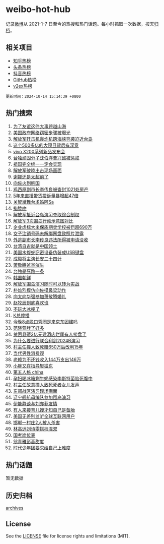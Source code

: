 # weibo-hot-hub

记录[微博](https://www.weibo.com)从 2021-1-7 日至今的热搜和热门话题。每小时抓取一次数据，按天[归档](archives)。

## 相关项目

- [知乎热榜](https://github.com/lonnyzhang423/zhihu-hot-hub)
- [头条热榜](https://github.com/lonnyzhang423/toutiao-hot-hub)
- [抖音热榜](https://github.com/lonnyzhang423/douyin-hot-hub)
- [GitHub热榜](https://github.com/lonnyzhang423/github-hot-hub)
- [v2ex热榜](https://github.com/lonnyzhang423/v2ex-hot-hub)


`更新时间：2024-10-14 15:14:39 +0800`

## 热门搜索

1. [为了友谊这件大事跨越山海](https://m.weibo.cn/search?containerid=100103type%3D1%26t%3D10%26q%3D%23%E4%B8%BA%E4%BA%86%E5%8F%8B%E8%B0%8A%E8%BF%99%E4%BB%B6%E5%A4%A7%E4%BA%8B%E8%B7%A8%E8%B6%8A%E5%B1%B1%E6%B5%B7%23&stream_entry_id=51&isnewpage=1&extparam=seat%3D1%26filter_type%3Drealtimehot%26stream_entry_id%3D51%26q%3D%2523%25E4%25B8%25BA%25E4%25BA%2586%25E5%258F%258B%25E8%25B0%258A%25E8%25BF%2599%25E4%25BB%25B6%25E5%25A4%25A7%25E4%25BA%258B%25E8%25B7%25A8%25E8%25B6%258A%25E5%25B1%25B1%25E6%25B5%25B7%2523%26dgr%3D0%26cate%3D10103%26pos%3D0%26c_type%3D51%26display_time%3D1728890078%26pre_seqid%3D17288900782349384672114)
1. [美国政府网络窃密步骤被曝光](https://m.weibo.cn/search?containerid=100103type%3D1%26t%3D10%26q%3D%23%E7%BE%8E%E5%9B%BD%E6%94%BF%E5%BA%9C%E7%BD%91%E7%BB%9C%E7%AA%83%E5%AF%86%E6%AD%A5%E9%AA%A4%E8%A2%AB%E6%9B%9D%E5%85%89%23&stream_entry_id=31&isnewpage=1&extparam=seat%3D1%26stream_entry_id%3D31%26lcate%3D5001%26pos%3D0%26filter_type%3Drealtimehot%26c_type%3D31%26q%3D%2523%25E7%25BE%258E%25E5%259B%25BD%25E6%2594%25BF%25E5%25BA%259C%25E7%25BD%2591%25E7%25BB%259C%25E7%25AA%2583%25E5%25AF%2586%25E6%25AD%25A5%25E9%25AA%25A4%25E8%25A2%25AB%25E6%259B%259D%25E5%2585%2589%2523%26dgr%3D0%26band_rank%3D1%26cate%3D5001%26realpos%3D1%26flag%3D1%26display_time%3D1728890078%26pre_seqid%3D17288900782349384672114)
1. [解放军歼击机轰炸机跨海峡奔袭迫近台岛](https://m.weibo.cn/search?containerid=100103type%3D1%26t%3D10%26q%3D%23%E8%A7%A3%E6%94%BE%E5%86%9B%E6%AD%BC%E5%87%BB%E6%9C%BA%E8%BD%B0%E7%82%B8%E6%9C%BA%E8%B7%A8%E6%B5%B7%E5%B3%A1%E5%A5%94%E8%A2%AD%E8%BF%AB%E8%BF%91%E5%8F%B0%E5%B2%9B%23&stream_entry_id=31&isnewpage=1&extparam=seat%3D1%26stream_entry_id%3D31%26lcate%3D5001%26pos%3D1%26filter_type%3Drealtimehot%26c_type%3D31%26q%3D%2523%25E8%25A7%25A3%25E6%2594%25BE%25E5%2586%259B%25E6%25AD%25BC%25E5%2587%25BB%25E6%259C%25BA%25E8%25BD%25B0%25E7%2582%25B8%25E6%259C%25BA%25E8%25B7%25A8%25E6%25B5%25B7%25E5%25B3%25A1%25E5%25A5%2594%25E8%25A2%25AD%25E8%25BF%25AB%25E8%25BF%2591%25E5%258F%25B0%25E5%25B2%259B%2523%26dgr%3D0%26band_rank%3D2%26cate%3D5001%26realpos%3D2%26flag%3D1%26display_time%3D1728890078%26pre_seqid%3D17288900782349384672114)
1. [这个500多亿的大项目背后有深意](https://m.weibo.cn/search?containerid=100103type%3D1%26t%3D10%26q%3D%23%E8%BF%99%E4%B8%AA500%E5%A4%9A%E4%BA%BF%E7%9A%84%E5%A4%A7%E9%A1%B9%E7%9B%AE%E8%83%8C%E5%90%8E%E6%9C%89%E6%B7%B1%E6%84%8F%23&stream_entry_id=31&isnewpage=1&extparam=seat%3D1%26stream_entry_id%3D31%26lcate%3D5001%26pos%3D2%26filter_type%3Drealtimehot%26c_type%3D31%26q%3D%2523%25E8%25BF%2599%25E4%25B8%25AA500%25E5%25A4%259A%25E4%25BA%25BF%25E7%259A%2584%25E5%25A4%25A7%25E9%25A1%25B9%25E7%259B%25AE%25E8%2583%258C%25E5%2590%258E%25E6%259C%2589%25E6%25B7%25B1%25E6%2584%258F%2523%26dgr%3D0%26band_rank%3D3%26cate%3D5001%26realpos%3D3%26flag%3D0%26display_time%3D1728890078%26pre_seqid%3D17288900782349384672114)
1. [vivo X200系列新品发布会](https://m.weibo.cn/search?containerid=100103type%3D1%26t%3D10%26q%3Dvivo+X200%E7%B3%BB%E5%88%97%E6%96%B0%E5%93%81%E5%8F%91%E5%B8%83%E4%BC%9A&stream_entry_id=31&isnewpage=1&extparam=seat%3D1%26is_ad_pos%3D1%26stream_entry_id%3D31%26lcate%3D5001%26pos%3D3%26filter_type%3Drealtimehot%26q%3Dvivo%2520X200%25E7%25B3%25BB%25E5%2588%2597%25E6%2596%25B0%25E5%2593%2581%25E5%258F%2591%25E5%25B8%2583%25E4%25BC%259A%26dgr%3D0%26adid%3D258920%26cate%3D5001%26band_rank%3D4%26c_type%3D31%26display_time%3D1728890078%26pre_seqid%3D17288900782349384672114)
1. [台独顽固分子沈伯洋曹兴诚被惩戒](https://m.weibo.cn/search?containerid=100103type%3D1%26t%3D10%26q%3D%23%E5%8F%B0%E7%8B%AC%E9%A1%BD%E5%9B%BA%E5%88%86%E5%AD%90%E6%B2%88%E4%BC%AF%E6%B4%8B%E6%9B%B9%E5%85%B4%E8%AF%9A%E8%A2%AB%E6%83%A9%E6%88%92%23&stream_entry_id=31&isnewpage=1&extparam=seat%3D1%26stream_entry_id%3D31%26lcate%3D5001%26pos%3D4%26filter_type%3Drealtimehot%26c_type%3D31%26q%3D%2523%25E5%258F%25B0%25E7%258B%25AC%25E9%25A1%25BD%25E5%259B%25BA%25E5%2588%2586%25E5%25AD%2590%25E6%25B2%2588%25E4%25BC%25AF%25E6%25B4%258B%25E6%259B%25B9%25E5%2585%25B4%25E8%25AF%259A%25E8%25A2%25AB%25E6%2583%25A9%25E6%2588%2592%2523%26dgr%3D0%26band_rank%3D4%26cate%3D5001%26realpos%3D4%26flag%3D0%26display_time%3D1728890078%26pre_seqid%3D17288900782349384672114)
1. [祖国完全统一一定会实现](https://m.weibo.cn/search?containerid=100103type%3D1%26t%3D10%26q%3D%23%E7%A5%96%E5%9B%BD%E5%AE%8C%E5%85%A8%E7%BB%9F%E4%B8%80%E4%B8%80%E5%AE%9A%E4%BC%9A%E5%AE%9E%E7%8E%B0%23&stream_entry_id=31&isnewpage=1&extparam=seat%3D1%26stream_entry_id%3D31%26lcate%3D5001%26pos%3D5%26filter_type%3Drealtimehot%26c_type%3D31%26q%3D%2523%25E7%25A5%2596%25E5%259B%25BD%25E5%25AE%258C%25E5%2585%25A8%25E7%25BB%259F%25E4%25B8%2580%25E4%25B8%2580%25E5%25AE%259A%25E4%25BC%259A%25E5%25AE%259E%25E7%258E%25B0%2523%26dgr%3D0%26band_rank%3D5%26cate%3D5001%26realpos%3D5%26flag%3D2%26display_time%3D1728890078%26pre_seqid%3D17288900782349384672114)
1. [解放军破晓出击现场画面](https://m.weibo.cn/search?containerid=100103type%3D1%26t%3D10%26q%3D%23%E8%A7%A3%E6%94%BE%E5%86%9B%E7%A0%B4%E6%99%93%E5%87%BA%E5%87%BB%E7%8E%B0%E5%9C%BA%E7%94%BB%E9%9D%A2%23&stream_entry_id=31&isnewpage=1&extparam=seat%3D1%26stream_entry_id%3D31%26lcate%3D5001%26pos%3D6%26filter_type%3Drealtimehot%26c_type%3D31%26q%3D%2523%25E8%25A7%25A3%25E6%2594%25BE%25E5%2586%259B%25E7%25A0%25B4%25E6%2599%2593%25E5%2587%25BA%25E5%2587%25BB%25E7%258E%25B0%25E5%259C%25BA%25E7%2594%25BB%25E9%259D%25A2%2523%26dgr%3D0%26band_rank%3D6%26cate%3D5001%26realpos%3D6%26flag%3D1%26display_time%3D1728890078%26pre_seqid%3D17288900782349384672114)
1. [谢娜还是太超前了](https://m.weibo.cn/search?containerid=100103type%3D1%26t%3D10%26q%3D%23%E8%B0%A2%E5%A8%9C%E8%BF%98%E6%98%AF%E5%A4%AA%E8%B6%85%E5%89%8D%E4%BA%86%23&stream_entry_id=31&isnewpage=1&extparam=seat%3D1%26stream_entry_id%3D31%26lcate%3D5001%26pos%3D7%26filter_type%3Drealtimehot%26c_type%3D31%26q%3D%2523%25E8%25B0%25A2%25E5%25A8%259C%25E8%25BF%2598%25E6%2598%25AF%25E5%25A4%25AA%25E8%25B6%2585%25E5%2589%258D%25E4%25BA%2586%2523%26dgr%3D0%26band_rank%3D7%26cate%3D5001%26realpos%3D7%26flag%3D2%26display_time%3D1728890078%26pre_seqid%3D17288900782349384672114)
1. [向佐火到韩国](https://m.weibo.cn/search?containerid=100103type%3D1%26t%3D10%26q%3D%23%E5%90%91%E4%BD%90%E7%81%AB%E5%88%B0%E9%9F%A9%E5%9B%BD%23&stream_entry_id=31&isnewpage=1&extparam=seat%3D1%26stream_entry_id%3D31%26lcate%3D5001%26pos%3D8%26filter_type%3Drealtimehot%26c_type%3D31%26q%3D%2523%25E5%2590%2591%25E4%25BD%2590%25E7%2581%25AB%25E5%2588%25B0%25E9%259F%25A9%25E5%259B%25BD%2523%26dgr%3D0%26band_rank%3D8%26cate%3D5001%26realpos%3D8%26flag%3D2%26display_time%3D1728890078%26pre_seqid%3D17288900782349384672114)
1. [鸡西原副市长李传良被查封1021处房产](https://m.weibo.cn/search?containerid=100103type%3D1%26t%3D10%26q%3D%23%E9%B8%A1%E8%A5%BF%E5%8E%9F%E5%89%AF%E5%B8%82%E9%95%BF%E6%9D%8E%E4%BC%A0%E8%89%AF%E8%A2%AB%E6%9F%A5%E5%B0%811021%E5%A4%84%E6%88%BF%E4%BA%A7%23&stream_entry_id=31&isnewpage=1&extparam=seat%3D1%26stream_entry_id%3D31%26lcate%3D5001%26pos%3D9%26filter_type%3Drealtimehot%26c_type%3D31%26q%3D%2523%25E9%25B8%25A1%25E8%25A5%25BF%25E5%258E%259F%25E5%2589%25AF%25E5%25B8%2582%25E9%2595%25BF%25E6%259D%258E%25E4%25BC%25A0%25E8%2589%25AF%25E8%25A2%25AB%25E6%259F%25A5%25E5%25B0%25811021%25E5%25A4%2584%25E6%2588%25BF%25E4%25BA%25A7%2523%26dgr%3D0%26band_rank%3D9%26cate%3D5001%26realpos%3D9%26flag%3D1%26display_time%3D1728890078%26pre_seqid%3D17288900782349384672114)
1. [5年来直播带货投诉量暴增超47倍](https://m.weibo.cn/search?containerid=100103type%3D1%26t%3D10%26q%3D%235%E5%B9%B4%E6%9D%A5%E7%9B%B4%E6%92%AD%E5%B8%A6%E8%B4%A7%E6%8A%95%E8%AF%89%E9%87%8F%E6%9A%B4%E5%A2%9E%E8%B6%8547%E5%80%8D%23&stream_entry_id=31&isnewpage=1&extparam=seat%3D1%26stream_entry_id%3D31%26lcate%3D5001%26pos%3D10%26filter_type%3Drealtimehot%26c_type%3D31%26q%3D%25235%25E5%25B9%25B4%25E6%259D%25A5%25E7%259B%25B4%25E6%2592%25AD%25E5%25B8%25A6%25E8%25B4%25A7%25E6%258A%2595%25E8%25AF%2589%25E9%2587%258F%25E6%259A%25B4%25E5%25A2%259E%25E8%25B6%258547%25E5%2580%258D%2523%26dgr%3D0%26band_rank%3D10%26cate%3D5001%26realpos%3D10%26flag%3D1%26display_time%3D1728890078%26pre_seqid%3D17288900782349384672114)
1. [关智斌舞台求婚阿Sa](https://m.weibo.cn/search?containerid=100103type%3D1%26t%3D10%26q%3D%E5%85%B3%E6%99%BA%E6%96%8C%E8%88%9E%E5%8F%B0%E6%B1%82%E5%A9%9A%E9%98%BFSa&stream_entry_id=31&isnewpage=1&extparam=seat%3D1%26stream_entry_id%3D31%26lcate%3D5001%26pos%3D11%26filter_type%3Drealtimehot%26c_type%3D31%26q%3D%25E5%2585%25B3%25E6%2599%25BA%25E6%2596%258C%25E8%2588%259E%25E5%258F%25B0%25E6%25B1%2582%25E5%25A9%259A%25E9%2598%25BFSa%26dgr%3D0%26band_rank%3D11%26cate%3D5001%26realpos%3D11%26flag%3D1%26display_time%3D1728890078%26pre_seqid%3D17288900782349384672114)
1. [掐脖吻](https://m.weibo.cn/search?containerid=100103type%3D1%26t%3D10%26q%3D%E6%8E%90%E8%84%96%E5%90%BB&stream_entry_id=31&isnewpage=1&extparam=seat%3D1%26stream_entry_id%3D31%26lcate%3D5001%26pos%3D12%26filter_type%3Drealtimehot%26c_type%3D31%26q%3D%25E6%258E%2590%25E8%2584%2596%25E5%2590%25BB%26dgr%3D0%26band_rank%3D12%26cate%3D5001%26realpos%3D12%26flag%3D2%26display_time%3D1728890078%26pre_seqid%3D17288900782349384672114)
1. [解放军抵近台岛演习夺取综合制权](https://m.weibo.cn/search?containerid=100103type%3D1%26t%3D10%26q%3D%23%E8%A7%A3%E6%94%BE%E5%86%9B%E6%8A%B5%E8%BF%91%E5%8F%B0%E5%B2%9B%E6%BC%94%E4%B9%A0%E5%A4%BA%E5%8F%96%E7%BB%BC%E5%90%88%E5%88%B6%E6%9D%83%23&stream_entry_id=31&isnewpage=1&extparam=seat%3D1%26stream_entry_id%3D31%26lcate%3D5001%26pos%3D13%26filter_type%3Drealtimehot%26c_type%3D31%26q%3D%2523%25E8%25A7%25A3%25E6%2594%25BE%25E5%2586%259B%25E6%258A%25B5%25E8%25BF%2591%25E5%258F%25B0%25E5%25B2%259B%25E6%25BC%2594%25E4%25B9%25A0%25E5%25A4%25BA%25E5%258F%2596%25E7%25BB%25BC%25E5%2590%2588%25E5%2588%25B6%25E6%259D%2583%2523%26dgr%3D0%26band_rank%3D13%26cate%3D5001%26realpos%3D13%26flag%3D0%26display_time%3D1728890078%26pre_seqid%3D17288900782349384672114)
1. [解放军3次围岛行动示意图对比](https://m.weibo.cn/search?containerid=100103type%3D1%26t%3D10%26q%3D%23%E8%A7%A3%E6%94%BE%E5%86%9B3%E6%AC%A1%E5%9B%B4%E5%B2%9B%E8%A1%8C%E5%8A%A8%E7%A4%BA%E6%84%8F%E5%9B%BE%E5%AF%B9%E6%AF%94%23&stream_entry_id=31&isnewpage=1&extparam=seat%3D1%26stream_entry_id%3D31%26lcate%3D5001%26pos%3D14%26filter_type%3Drealtimehot%26c_type%3D31%26q%3D%2523%25E8%25A7%25A3%25E6%2594%25BE%25E5%2586%259B3%25E6%25AC%25A1%25E5%259B%25B4%25E5%25B2%259B%25E8%25A1%258C%25E5%258A%25A8%25E7%25A4%25BA%25E6%2584%258F%25E5%259B%25BE%25E5%25AF%25B9%25E6%25AF%2594%2523%26dgr%3D0%26band_rank%3D14%26cate%3D5001%26realpos%3D14%26flag%3D0%26display_time%3D1728890078%26pre_seqid%3D17288900782349384672114)
1. [企业虚标大米保质期卖学校被罚超690万](https://m.weibo.cn/search?containerid=100103type%3D1%26t%3D10%26q%3D%23%E4%BC%81%E4%B8%9A%E8%99%9A%E6%A0%87%E5%A4%A7%E7%B1%B3%E4%BF%9D%E8%B4%A8%E6%9C%9F%E5%8D%96%E5%AD%A6%E6%A0%A1%E8%A2%AB%E7%BD%9A%E8%B6%85690%E4%B8%87%23&stream_entry_id=31&isnewpage=1&extparam=seat%3D1%26stream_entry_id%3D31%26lcate%3D5001%26pos%3D15%26filter_type%3Drealtimehot%26c_type%3D31%26q%3D%2523%25E4%25BC%2581%25E4%25B8%259A%25E8%2599%259A%25E6%25A0%2587%25E5%25A4%25A7%25E7%25B1%25B3%25E4%25BF%259D%25E8%25B4%25A8%25E6%259C%259F%25E5%258D%2596%25E5%25AD%25A6%25E6%25A0%25A1%25E8%25A2%25AB%25E7%25BD%259A%25E8%25B6%2585690%25E4%25B8%2587%2523%26dgr%3D0%26band_rank%3D15%26cate%3D5001%26realpos%3D15%26flag%3D1%26display_time%3D1728890078%26pre_seqid%3D17288900782349384672114)
1. [女子注销号码未解绑网盘致照片泄露](https://m.weibo.cn/search?containerid=100103type%3D1%26t%3D10%26q%3D%23%E5%A5%B3%E5%AD%90%E6%B3%A8%E9%94%80%E5%8F%B7%E7%A0%81%E6%9C%AA%E8%A7%A3%E7%BB%91%E7%BD%91%E7%9B%98%E8%87%B4%E7%85%A7%E7%89%87%E6%B3%84%E9%9C%B2%23&stream_entry_id=31&isnewpage=1&extparam=seat%3D1%26stream_entry_id%3D31%26lcate%3D5001%26pos%3D16%26filter_type%3Drealtimehot%26c_type%3D31%26q%3D%2523%25E5%25A5%25B3%25E5%25AD%2590%25E6%25B3%25A8%25E9%2594%2580%25E5%258F%25B7%25E7%25A0%2581%25E6%259C%25AA%25E8%25A7%25A3%25E7%25BB%2591%25E7%25BD%2591%25E7%259B%2598%25E8%2587%25B4%25E7%2585%25A7%25E7%2589%2587%25E6%25B3%2584%25E9%259C%25B2%2523%26dgr%3D0%26band_rank%3D16%26cate%3D5001%26realpos%3D16%26flag%3D0%26display_time%3D1728890078%26pre_seqid%3D17288900782349384672114)
1. [外逃副市长李传良违法所得被申请没收](https://m.weibo.cn/search?containerid=100103type%3D1%26t%3D10%26q%3D%23%E5%A4%96%E9%80%83%E5%89%AF%E5%B8%82%E9%95%BF%E6%9D%8E%E4%BC%A0%E8%89%AF%E8%BF%9D%E6%B3%95%E6%89%80%E5%BE%97%E8%A2%AB%E7%94%B3%E8%AF%B7%E6%B2%A1%E6%94%B6%23&stream_entry_id=31&isnewpage=1&extparam=seat%3D1%26stream_entry_id%3D31%26lcate%3D5001%26pos%3D17%26filter_type%3Drealtimehot%26c_type%3D31%26q%3D%2523%25E5%25A4%2596%25E9%2580%2583%25E5%2589%25AF%25E5%25B8%2582%25E9%2595%25BF%25E6%259D%258E%25E4%25BC%25A0%25E8%2589%25AF%25E8%25BF%259D%25E6%25B3%2595%25E6%2589%2580%25E5%25BE%2597%25E8%25A2%25AB%25E7%2594%25B3%25E8%25AF%25B7%25E6%25B2%25A1%25E6%2594%25B6%2523%26dgr%3D0%26band_rank%3D17%26cate%3D5001%26realpos%3D17%26flag%3D0%26display_time%3D1728890078%26pre_seqid%3D17288900782349384672114)
1. [台湾自古就是中国领土](https://m.weibo.cn/search?containerid=100103type%3D1%26t%3D10%26q%3D%23%E5%8F%B0%E6%B9%BE%E8%87%AA%E5%8F%A4%E5%B0%B1%E6%98%AF%E4%B8%AD%E5%9B%BD%E9%A2%86%E5%9C%9F%23&stream_entry_id=31&isnewpage=1&extparam=seat%3D1%26stream_entry_id%3D31%26lcate%3D5001%26pos%3D18%26filter_type%3Drealtimehot%26c_type%3D31%26q%3D%2523%25E5%258F%25B0%25E6%25B9%25BE%25E8%2587%25AA%25E5%258F%25A4%25E5%25B0%25B1%25E6%2598%25AF%25E4%25B8%25AD%25E5%259B%25BD%25E9%25A2%2586%25E5%259C%259F%2523%26dgr%3D0%26band_rank%3D18%26cate%3D5001%26realpos%3D18%26flag%3D0%26display_time%3D1728890078%26pre_seqid%3D17288900782349384672114)
1. [美国水蝮蛇窃密设备伪装成USB键盘](https://m.weibo.cn/search?containerid=100103type%3D1%26t%3D10%26q%3D%23%E7%BE%8E%E5%9B%BD%E6%B0%B4%E8%9D%AE%E8%9B%87%E7%AA%83%E5%AF%86%E8%AE%BE%E5%A4%87%E4%BC%AA%E8%A3%85%E6%88%90USB%E9%94%AE%E7%9B%98%23&stream_entry_id=31&isnewpage=1&extparam=seat%3D1%26stream_entry_id%3D31%26lcate%3D5001%26pos%3D19%26filter_type%3Drealtimehot%26c_type%3D31%26q%3D%2523%25E7%25BE%258E%25E5%259B%25BD%25E6%25B0%25B4%25E8%259D%25AE%25E8%259B%2587%25E7%25AA%2583%25E5%25AF%2586%25E8%25AE%25BE%25E5%25A4%2587%25E4%25BC%25AA%25E8%25A3%2585%25E6%2588%2590USB%25E9%2594%25AE%25E7%259B%2598%2523%26dgr%3D0%26band_rank%3D19%26cate%3D5001%26realpos%3D19%26flag%3D1%26display_time%3D1728890078%26pre_seqid%3D17288900782349384672114)
1. [成毅将主演长安二十四计](https://m.weibo.cn/search?containerid=100103type%3D1%26t%3D10%26q%3D%23%E6%88%90%E6%AF%85%E5%B0%86%E4%B8%BB%E6%BC%94%E9%95%BF%E5%AE%89%E4%BA%8C%E5%8D%81%E5%9B%9B%E8%AE%A1%23&stream_entry_id=31&isnewpage=1&extparam=seat%3D1%26stream_entry_id%3D31%26lcate%3D5001%26pos%3D20%26filter_type%3Drealtimehot%26c_type%3D31%26q%3D%2523%25E6%2588%2590%25E6%25AF%2585%25E5%25B0%2586%25E4%25B8%25BB%25E6%25BC%2594%25E9%2595%25BF%25E5%25AE%2589%25E4%25BA%258C%25E5%258D%2581%25E5%259B%259B%25E8%25AE%25A1%2523%26dgr%3D0%26band_rank%3D20%26cate%3D5001%26realpos%3D20%26flag%3D1%26display_time%3D1728890078%26pre_seqid%3D17288900782349384672114)
1. [萧敬腾爸爸催生](https://m.weibo.cn/search?containerid=100103type%3D1%26t%3D10%26q%3D%23%E8%90%A7%E6%95%AC%E8%85%BE%E7%88%B8%E7%88%B8%E5%82%AC%E7%94%9F%23&stream_entry_id=31&isnewpage=1&extparam=seat%3D1%26stream_entry_id%3D31%26lcate%3D5001%26pos%3D21%26filter_type%3Drealtimehot%26c_type%3D31%26q%3D%2523%25E8%2590%25A7%25E6%2595%25AC%25E8%2585%25BE%25E7%2588%25B8%25E7%2588%25B8%25E5%2582%25AC%25E7%2594%259F%2523%26dgr%3D0%26band_rank%3D21%26cate%3D5001%26realpos%3D21%26flag%3D1%26display_time%3D1728890078%26pre_seqid%3D17288900782349384672114)
1. [台独是死路一条](https://m.weibo.cn/search?containerid=100103type%3D1%26t%3D10%26q%3D%23%E5%8F%B0%E7%8B%AC%E6%98%AF%E6%AD%BB%E8%B7%AF%E4%B8%80%E6%9D%A1%23&stream_entry_id=31&isnewpage=1&extparam=seat%3D1%26stream_entry_id%3D31%26lcate%3D5001%26pos%3D22%26filter_type%3Drealtimehot%26c_type%3D31%26q%3D%2523%25E5%258F%25B0%25E7%258B%25AC%25E6%2598%25AF%25E6%25AD%25BB%25E8%25B7%25AF%25E4%25B8%2580%25E6%259D%25A1%2523%26dgr%3D0%26band_rank%3D22%26cate%3D5001%26realpos%3D22%26flag%3D0%26display_time%3D1728890078%26pre_seqid%3D17288900782349384672114)
1. [韩国朝鲜](https://m.weibo.cn/search?containerid=100103type%3D1%26t%3D10%26q%3D%E9%9F%A9%E5%9B%BD%E6%9C%9D%E9%B2%9C&stream_entry_id=31&isnewpage=1&extparam=seat%3D1%26stream_entry_id%3D31%26lcate%3D5001%26pos%3D23%26filter_type%3Drealtimehot%26c_type%3D31%26q%3D%25E9%259F%25A9%25E5%259B%25BD%25E6%259C%259D%25E9%25B2%259C%26dgr%3D0%26band_rank%3D23%26cate%3D5001%26realpos%3D23%26flag%3D2%26display_time%3D1728890078%26pre_seqid%3D17288900782349384672114)
1. [解放军围岛演习随时可以转为实战](https://m.weibo.cn/search?containerid=100103type%3D1%26t%3D10%26q%3D%23%E8%A7%A3%E6%94%BE%E5%86%9B%E5%9B%B4%E5%B2%9B%E6%BC%94%E4%B9%A0%E9%9A%8F%E6%97%B6%E5%8F%AF%E4%BB%A5%E8%BD%AC%E4%B8%BA%E5%AE%9E%E6%88%98%23&stream_entry_id=31&isnewpage=1&extparam=seat%3D1%26stream_entry_id%3D31%26lcate%3D5001%26pos%3D24%26filter_type%3Drealtimehot%26c_type%3D31%26q%3D%2523%25E8%25A7%25A3%25E6%2594%25BE%25E5%2586%259B%25E5%259B%25B4%25E5%25B2%259B%25E6%25BC%2594%25E4%25B9%25A0%25E9%259A%258F%25E6%2597%25B6%25E5%258F%25AF%25E4%25BB%25A5%25E8%25BD%25AC%25E4%25B8%25BA%25E5%25AE%259E%25E6%2588%2598%2523%26dgr%3D0%26band_rank%3D24%26cate%3D5001%26realpos%3D24%26flag%3D0%26display_time%3D1728890078%26pre_seqid%3D17288900782349384672114)
1. [朴灿烈模仿向佐摸鼻梁动作](https://m.weibo.cn/search?containerid=100103type%3D1%26t%3D10%26q%3D%23%E6%9C%B4%E7%81%BF%E7%83%88%E6%A8%A1%E4%BB%BF%E5%90%91%E4%BD%90%E6%91%B8%E9%BC%BB%E6%A2%81%E5%8A%A8%E4%BD%9C%23&stream_entry_id=31&isnewpage=1&extparam=seat%3D1%26stream_entry_id%3D31%26lcate%3D5001%26pos%3D25%26filter_type%3Drealtimehot%26c_type%3D31%26q%3D%2523%25E6%259C%25B4%25E7%2581%25BF%25E7%2583%2588%25E6%25A8%25A1%25E4%25BB%25BF%25E5%2590%2591%25E4%25BD%2590%25E6%2591%25B8%25E9%25BC%25BB%25E6%25A2%2581%25E5%258A%25A8%25E4%25BD%259C%2523%26dgr%3D0%26band_rank%3D25%26cate%3D5001%26realpos%3D25%26flag%3D1%26display_time%3D1728890078%26pre_seqid%3D17288900782349384672114)
1. [向太向华强参加萧敬腾婚礼](https://m.weibo.cn/search?containerid=100103type%3D1%26t%3D10%26q%3D%23%E5%90%91%E5%A4%AA%E5%90%91%E5%8D%8E%E5%BC%BA%E5%8F%82%E5%8A%A0%E8%90%A7%E6%95%AC%E8%85%BE%E5%A9%9A%E7%A4%BC%23&stream_entry_id=31&isnewpage=1&extparam=seat%3D1%26stream_entry_id%3D31%26lcate%3D5001%26pos%3D26%26filter_type%3Drealtimehot%26c_type%3D31%26q%3D%2523%25E5%2590%2591%25E5%25A4%25AA%25E5%2590%2591%25E5%258D%258E%25E5%25BC%25BA%25E5%258F%2582%25E5%258A%25A0%25E8%2590%25A7%25E6%2595%25AC%25E8%2585%25BE%25E5%25A9%259A%25E7%25A4%25BC%2523%26dgr%3D0%26band_rank%3D26%26cate%3D5001%26realpos%3D26%26flag%3D1%26display_time%3D1728890078%26pre_seqid%3D17288900782349384672114)
1. [赵牧辰到底喜欢谁](https://m.weibo.cn/search?containerid=100103type%3D1%26t%3D10%26q%3D%E8%B5%B5%E7%89%A7%E8%BE%B0%E5%88%B0%E5%BA%95%E5%96%9C%E6%AC%A2%E8%B0%81&stream_entry_id=31&isnewpage=1&extparam=seat%3D1%26stream_entry_id%3D31%26lcate%3D5001%26pos%3D27%26filter_type%3Drealtimehot%26c_type%3D31%26q%3D%25E8%25B5%25B5%25E7%2589%25A7%25E8%25BE%25B0%25E5%2588%25B0%25E5%25BA%2595%25E5%2596%259C%25E6%25AC%25A2%25E8%25B0%2581%26dgr%3D0%26band_rank%3D27%26cate%3D5001%26realpos%3D27%26flag%3D1%26display_time%3D1728890078%26pre_seqid%3D17288900782349384672114)
1. [不玩大冰梗了](https://m.weibo.cn/search?containerid=100103type%3D1%26t%3D10%26q%3D%E4%B8%8D%E7%8E%A9%E5%A4%A7%E5%86%B0%E6%A2%97%E4%BA%86&stream_entry_id=31&isnewpage=1&extparam=seat%3D1%26stream_entry_id%3D31%26lcate%3D5001%26pos%3D28%26filter_type%3Drealtimehot%26c_type%3D31%26q%3D%25E4%25B8%258D%25E7%258E%25A9%25E5%25A4%25A7%25E5%2586%25B0%25E6%25A2%2597%25E4%25BA%2586%26dgr%3D0%26band_rank%3D28%26cate%3D5001%26realpos%3D28%26flag%3D0%26display_time%3D1728890078%26pre_seqid%3D17288900782349384672114)
1. [K总停播](https://m.weibo.cn/search?containerid=100103type%3D1%26t%3D10%26q%3D%23K%E6%80%BB%E5%81%9C%E6%92%AD%23&stream_entry_id=31&isnewpage=1&extparam=seat%3D1%26stream_entry_id%3D31%26lcate%3D5001%26pos%3D29%26filter_type%3Drealtimehot%26c_type%3D31%26q%3D%2523K%25E6%2580%25BB%25E5%2581%259C%25E6%2592%25AD%2523%26dgr%3D0%26band_rank%3D29%26cate%3D5001%26realpos%3D29%26flag%3D0%26display_time%3D1728890078%26pre_seqid%3D17288900782349384672114)
1. [今晚8点脱口秀圈是来京东团建吗](https://m.weibo.cn/search?containerid=100103type%3D1%26t%3D10%26q%3D%23%E4%BB%8A%E6%99%9A8%E7%82%B9%E8%84%B1%E5%8F%A3%E7%A7%80%E5%9C%88%E6%98%AF%E6%9D%A5%E4%BA%AC%E4%B8%9C%E5%9B%A2%E5%BB%BA%E5%90%97%23&stream_entry_id=31&isnewpage=1&extparam=seat%3D1%26stream_entry_id%3D31%26lcate%3D5001%26pos%3D30%26c_type%3D31%26filter_type%3Drealtimehot%26adid%3D258968%26q%3D%2523%25E4%25BB%258A%25E6%2599%259A8%25E7%2582%25B9%25E8%2584%25B1%25E5%258F%25A3%25E7%25A7%2580%25E5%259C%2588%25E6%2598%25AF%25E6%259D%25A5%25E4%25BA%25AC%25E4%25B8%259C%25E5%259B%25A2%25E5%25BB%25BA%25E5%2590%2597%2523%26dgr%3D0%26band_rank%3D30%26cate%3D5001%26realpos%3D30%26flag%3D0%26display_time%3D1728890078%26pre_seqid%3D17288900782349384672114)
1. [范晓萱胖了好多](https://m.weibo.cn/search?containerid=100103type%3D1%26t%3D10%26q%3D%23%E8%8C%83%E6%99%93%E8%90%B1%E8%83%96%E4%BA%86%E5%A5%BD%E5%A4%9A%23&stream_entry_id=31&isnewpage=1&extparam=seat%3D1%26stream_entry_id%3D31%26lcate%3D5001%26pos%3D31%26filter_type%3Drealtimehot%26c_type%3D31%26q%3D%2523%25E8%258C%2583%25E6%2599%2593%25E8%2590%25B1%25E8%2583%2596%25E4%25BA%2586%25E5%25A5%25BD%25E5%25A4%259A%2523%26dgr%3D0%26band_rank%3D31%26cate%3D5001%26realpos%3D31%26flag%3D1%26display_time%3D1728890078%26pre_seqid%3D17288900782349384672114)
1. [贫困县砸2亿元建酒店烂尾有人接盘了](https://m.weibo.cn/search?containerid=100103type%3D1%26t%3D10%26q%3D%23%E8%B4%AB%E5%9B%B0%E5%8E%BF%E7%A0%B82%E4%BA%BF%E5%85%83%E5%BB%BA%E9%85%92%E5%BA%97%E7%83%82%E5%B0%BE%E6%9C%89%E4%BA%BA%E6%8E%A5%E7%9B%98%E4%BA%86%23&stream_entry_id=31&isnewpage=1&extparam=seat%3D1%26stream_entry_id%3D31%26lcate%3D5001%26pos%3D32%26filter_type%3Drealtimehot%26c_type%3D31%26q%3D%2523%25E8%25B4%25AB%25E5%259B%25B0%25E5%258E%25BF%25E7%25A0%25B82%25E4%25BA%25BF%25E5%2585%2583%25E5%25BB%25BA%25E9%2585%2592%25E5%25BA%2597%25E7%2583%2582%25E5%25B0%25BE%25E6%259C%2589%25E4%25BA%25BA%25E6%258E%25A5%25E7%259B%2598%25E4%25BA%2586%2523%26dgr%3D0%26band_rank%3D32%26cate%3D5001%26realpos%3D32%26flag%3D1%26display_time%3D1728890078%26pre_seqid%3D17288900782349384672114)
1. [为什么要进行联合利剑2024B演习](https://m.weibo.cn/search?containerid=100103type%3D1%26t%3D10%26q%3D%23%E4%B8%BA%E4%BB%80%E4%B9%88%E8%A6%81%E8%BF%9B%E8%A1%8C%E8%81%94%E5%90%88%E5%88%A9%E5%89%912024B%E6%BC%94%E4%B9%A0%23&stream_entry_id=31&isnewpage=1&extparam=seat%3D1%26stream_entry_id%3D31%26lcate%3D5001%26pos%3D33%26filter_type%3Drealtimehot%26c_type%3D31%26q%3D%2523%25E4%25B8%25BA%25E4%25BB%2580%25E4%25B9%2588%25E8%25A6%2581%25E8%25BF%259B%25E8%25A1%258C%25E8%2581%2594%25E5%2590%2588%25E5%2588%25A9%25E5%2589%25912024B%25E6%25BC%2594%25E4%25B9%25A0%2523%26dgr%3D0%26band_rank%3D33%26cate%3D5001%26realpos%3D33%26flag%3D0%26display_time%3D1728890078%26pre_seqid%3D17288900782349384672114)
1. [村主任撞人致死赔650万后改判15年](https://m.weibo.cn/search?containerid=100103type%3D1%26t%3D10%26q%3D%23%E6%9D%91%E4%B8%BB%E4%BB%BB%E6%92%9E%E4%BA%BA%E8%87%B4%E6%AD%BB%E8%B5%94650%E4%B8%87%E5%90%8E%E6%94%B9%E5%88%A415%E5%B9%B4%23&stream_entry_id=31&isnewpage=1&extparam=seat%3D1%26stream_entry_id%3D31%26lcate%3D5001%26pos%3D34%26filter_type%3Drealtimehot%26c_type%3D31%26q%3D%2523%25E6%259D%2591%25E4%25B8%25BB%25E4%25BB%25BB%25E6%2592%259E%25E4%25BA%25BA%25E8%2587%25B4%25E6%25AD%25BB%25E8%25B5%2594650%25E4%25B8%2587%25E5%2590%258E%25E6%2594%25B9%25E5%2588%25A415%25E5%25B9%25B4%2523%26dgr%3D0%26band_rank%3D34%26cate%3D5001%26realpos%3D34%26flag%3D1%26display_time%3D1728890078%26pre_seqid%3D17288900782349384672114)
1. [当代男性消费观](https://m.weibo.cn/search?containerid=100103type%3D1%26t%3D10%26q%3D%23%E5%BD%93%E4%BB%A3%E7%94%B7%E6%80%A7%E6%B6%88%E8%B4%B9%E8%A7%82%23&stream_entry_id=31&isnewpage=1&extparam=seat%3D1%26stream_entry_id%3D31%26lcate%3D5001%26pos%3D35%26c_type%3D31%26filter_type%3Drealtimehot%26adid%3D258989%26q%3D%2523%25E5%25BD%2593%25E4%25BB%25A3%25E7%2594%25B7%25E6%2580%25A7%25E6%25B6%2588%25E8%25B4%25B9%25E8%25A7%2582%2523%26dgr%3D0%26band_rank%3D35%26cate%3D5001%26realpos%3D35%26flag%3D0%26display_time%3D1728890078%26pre_seqid%3D17288900782349384672114)
1. [老赖为不还钱收入144万支出146万](https://m.weibo.cn/search?containerid=100103type%3D1%26t%3D10%26q%3D%23%E8%80%81%E8%B5%96%E4%B8%BA%E4%B8%8D%E8%BF%98%E9%92%B1%E6%94%B6%E5%85%A5144%E4%B8%87%E6%94%AF%E5%87%BA146%E4%B8%87%23&stream_entry_id=31&isnewpage=1&extparam=seat%3D1%26stream_entry_id%3D31%26lcate%3D5001%26pos%3D36%26filter_type%3Drealtimehot%26c_type%3D31%26q%3D%2523%25E8%2580%2581%25E8%25B5%2596%25E4%25B8%25BA%25E4%25B8%258D%25E8%25BF%2598%25E9%2592%25B1%25E6%2594%25B6%25E5%2585%25A5144%25E4%25B8%2587%25E6%2594%25AF%25E5%2587%25BA146%25E4%25B8%2587%2523%26dgr%3D0%26band_rank%3D36%26cate%3D5001%26realpos%3D36%26flag%3D1%26display_time%3D1728890078%26pre_seqid%3D17288900782349384672114)
1. [小胖又在指导樊振东](https://m.weibo.cn/search?containerid=100103type%3D1%26t%3D10%26q%3D%23%E5%B0%8F%E8%83%96%E5%8F%88%E5%9C%A8%E6%8C%87%E5%AF%BC%E6%A8%8A%E6%8C%AF%E4%B8%9C%23&stream_entry_id=31&isnewpage=1&extparam=seat%3D1%26stream_entry_id%3D31%26lcate%3D5001%26pos%3D37%26filter_type%3Drealtimehot%26c_type%3D31%26q%3D%2523%25E5%25B0%258F%25E8%2583%2596%25E5%258F%2588%25E5%259C%25A8%25E6%258C%2587%25E5%25AF%25BC%25E6%25A8%258A%25E6%258C%25AF%25E4%25B8%259C%2523%26dgr%3D0%26band_rank%3D37%26cate%3D5001%26realpos%3D37%26flag%3D1%26display_time%3D1728890078%26pre_seqid%3D17288900782349384672114)
1. [第五人格 chiha](https://m.weibo.cn/search?containerid=100103type%3D1%26t%3D10%26q%3D%E7%AC%AC%E4%BA%94%E4%BA%BA%E6%A0%BC+chiha&stream_entry_id=31&isnewpage=1&extparam=seat%3D1%26stream_entry_id%3D31%26lcate%3D5001%26pos%3D38%26filter_type%3Drealtimehot%26c_type%3D31%26q%3D%25E7%25AC%25AC%25E4%25BA%2594%25E4%25BA%25BA%25E6%25A0%25BC%2520chiha%26dgr%3D0%26band_rank%3D38%26cate%3D5001%26realpos%3D38%26flag%3D0%26display_time%3D1728890078%26pre_seqid%3D17288900782349384672114)
1. [孕妇喝冰箱剩牛奶感染李斯特菌胎死腹中](https://m.weibo.cn/search?containerid=100103type%3D1%26t%3D10%26q%3D%23%E5%AD%95%E5%A6%87%E5%96%9D%E5%86%B0%E7%AE%B1%E5%89%A9%E7%89%9B%E5%A5%B6%E6%84%9F%E6%9F%93%E6%9D%8E%E6%96%AF%E7%89%B9%E8%8F%8C%E8%83%8E%E6%AD%BB%E8%85%B9%E4%B8%AD%23&stream_entry_id=31&isnewpage=1&extparam=seat%3D1%26stream_entry_id%3D31%26lcate%3D5001%26pos%3D39%26filter_type%3Drealtimehot%26c_type%3D31%26q%3D%2523%25E5%25AD%2595%25E5%25A6%2587%25E5%2596%259D%25E5%2586%25B0%25E7%25AE%25B1%25E5%2589%25A9%25E7%2589%259B%25E5%25A5%25B6%25E6%2584%259F%25E6%259F%2593%25E6%259D%258E%25E6%2596%25AF%25E7%2589%25B9%25E8%258F%258C%25E8%2583%258E%25E6%25AD%25BB%25E8%2585%25B9%25E4%25B8%25AD%2523%26dgr%3D0%26band_rank%3D39%26cate%3D5001%26realpos%3D39%26flag%3D1%26display_time%3D1728890078%26pre_seqid%3D17288900782349384672114)
1. [村主任故意撞人致死死者女儿发声](https://m.weibo.cn/search?containerid=100103type%3D1%26t%3D10%26q%3D%23%E6%9D%91%E4%B8%BB%E4%BB%BB%E6%95%85%E6%84%8F%E6%92%9E%E4%BA%BA%E8%87%B4%E6%AD%BB%E6%AD%BB%E8%80%85%E5%A5%B3%E5%84%BF%E5%8F%91%E5%A3%B0%23&stream_entry_id=31&isnewpage=1&extparam=seat%3D1%26stream_entry_id%3D31%26lcate%3D5001%26pos%3D40%26filter_type%3Drealtimehot%26c_type%3D31%26q%3D%2523%25E6%259D%2591%25E4%25B8%25BB%25E4%25BB%25BB%25E6%2595%2585%25E6%2584%258F%25E6%2592%259E%25E4%25BA%25BA%25E8%2587%25B4%25E6%25AD%25BB%25E6%25AD%25BB%25E8%2580%2585%25E5%25A5%25B3%25E5%2584%25BF%25E5%258F%2591%25E5%25A3%25B0%2523%26dgr%3D0%26band_rank%3D40%26cate%3D5001%26realpos%3D40%26flag%3D0%26display_time%3D1728890078%26pre_seqid%3D17288900782349384672114)
1. [东部战区演习现场画面](https://m.weibo.cn/search?containerid=100103type%3D1%26t%3D10%26q%3D%23%E4%B8%9C%E9%83%A8%E6%88%98%E5%8C%BA%E6%BC%94%E4%B9%A0%E7%8E%B0%E5%9C%BA%E7%94%BB%E9%9D%A2%23&stream_entry_id=31&isnewpage=1&extparam=seat%3D1%26stream_entry_id%3D31%26lcate%3D5001%26pos%3D41%26filter_type%3Drealtimehot%26c_type%3D31%26q%3D%2523%25E4%25B8%259C%25E9%2583%25A8%25E6%2588%2598%25E5%258C%25BA%25E6%25BC%2594%25E4%25B9%25A0%25E7%258E%25B0%25E5%259C%25BA%25E7%2594%25BB%25E9%259D%25A2%2523%26dgr%3D0%26band_rank%3D41%26cate%3D5001%26realpos%3D41%26flag%3D1%26display_time%3D1728890078%26pre_seqid%3D17288900782349384672114)
1. [辽宁舰航母编队参加围岛演习](https://m.weibo.cn/search?containerid=100103type%3D1%26t%3D10%26q%3D%23%E8%BE%BD%E5%AE%81%E8%88%B0%E8%88%AA%E6%AF%8D%E7%BC%96%E9%98%9F%E5%8F%82%E5%8A%A0%E5%9B%B4%E5%B2%9B%E6%BC%94%E4%B9%A0%23&stream_entry_id=31&isnewpage=1&extparam=seat%3D1%26stream_entry_id%3D31%26lcate%3D5001%26pos%3D42%26filter_type%3Drealtimehot%26c_type%3D31%26q%3D%2523%25E8%25BE%25BD%25E5%25AE%2581%25E8%2588%25B0%25E8%2588%25AA%25E6%25AF%258D%25E7%25BC%2596%25E9%2598%259F%25E5%258F%2582%25E5%258A%25A0%25E5%259B%25B4%25E5%25B2%259B%25E6%25BC%2594%25E4%25B9%25A0%2523%26dgr%3D0%26band_rank%3D42%26cate%3D5001%26realpos%3D42%26flag%3D0%26display_time%3D1728890078%26pre_seqid%3D17288900782349384672114)
1. [伊能静谈与刘亦菲友情](https://m.weibo.cn/search?containerid=100103type%3D1%26t%3D10%26q%3D%23%E4%BC%8A%E8%83%BD%E9%9D%99%E8%B0%88%E4%B8%8E%E5%88%98%E4%BA%A6%E8%8F%B2%E5%8F%8B%E6%83%85%23&stream_entry_id=31&isnewpage=1&extparam=seat%3D1%26stream_entry_id%3D31%26lcate%3D5001%26pos%3D43%26filter_type%3Drealtimehot%26c_type%3D31%26q%3D%2523%25E4%25BC%258A%25E8%2583%25BD%25E9%259D%2599%25E8%25B0%2588%25E4%25B8%258E%25E5%2588%2598%25E4%25BA%25A6%25E8%258F%25B2%25E5%258F%258B%25E6%2583%2585%2523%26dgr%3D0%26band_rank%3D43%26cate%3D5001%26realpos%3D43%26flag%3D1%26display_time%3D1728890078%26pre_seqid%3D17288900782349384672114)
1. [有人来接育儿嫂才知自己是备胎](https://m.weibo.cn/search?containerid=100103type%3D1%26t%3D10%26q%3D%23%E6%9C%89%E4%BA%BA%E6%9D%A5%E6%8E%A5%E8%82%B2%E5%84%BF%E5%AB%82%E6%89%8D%E7%9F%A5%E8%87%AA%E5%B7%B1%E6%98%AF%E5%A4%87%E8%83%8E%23&stream_entry_id=31&isnewpage=1&extparam=seat%3D1%26stream_entry_id%3D31%26lcate%3D5001%26pos%3D44%26filter_type%3Drealtimehot%26c_type%3D31%26q%3D%2523%25E6%259C%2589%25E4%25BA%25BA%25E6%259D%25A5%25E6%258E%25A5%25E8%2582%25B2%25E5%2584%25BF%25E5%25AB%2582%25E6%2589%258D%25E7%259F%25A5%25E8%2587%25AA%25E5%25B7%25B1%25E6%2598%25AF%25E5%25A4%2587%25E8%2583%258E%2523%26dgr%3D0%26band_rank%3D44%26cate%3D5001%26realpos%3D44%26flag%3D0%26display_time%3D1728890078%26pre_seqid%3D17288900782349384672114)
1. [美国无差别监听全球互联网用户](https://m.weibo.cn/search?containerid=100103type%3D1%26t%3D10%26q%3D%23%E7%BE%8E%E5%9B%BD%E6%97%A0%E5%B7%AE%E5%88%AB%E7%9B%91%E5%90%AC%E5%85%A8%E7%90%83%E4%BA%92%E8%81%94%E7%BD%91%E7%94%A8%E6%88%B7%23&stream_entry_id=31&isnewpage=1&extparam=seat%3D1%26stream_entry_id%3D31%26lcate%3D5001%26pos%3D45%26filter_type%3Drealtimehot%26c_type%3D31%26q%3D%2523%25E7%25BE%258E%25E5%259B%25BD%25E6%2597%25A0%25E5%25B7%25AE%25E5%2588%25AB%25E7%259B%2591%25E5%2590%25AC%25E5%2585%25A8%25E7%2590%2583%25E4%25BA%2592%25E8%2581%2594%25E7%25BD%2591%25E7%2594%25A8%25E6%2588%25B7%2523%26dgr%3D0%26band_rank%3D45%26cate%3D5001%26realpos%3D45%26flag%3D0%26display_time%3D1728890078%26pre_seqid%3D17288900782349384672114)
1. [邯郸一村庄2人被人杀害](https://m.weibo.cn/search?containerid=100103type%3D1%26t%3D10%26q%3D%23%E9%82%AF%E9%83%B8%E4%B8%80%E6%9D%91%E5%BA%842%E4%BA%BA%E8%A2%AB%E4%BA%BA%E6%9D%80%E5%AE%B3%23&stream_entry_id=31&isnewpage=1&extparam=seat%3D1%26stream_entry_id%3D31%26lcate%3D5001%26pos%3D46%26filter_type%3Drealtimehot%26c_type%3D31%26q%3D%2523%25E9%2582%25AF%25E9%2583%25B8%25E4%25B8%2580%25E6%259D%2591%25E5%25BA%25842%25E4%25BA%25BA%25E8%25A2%25AB%25E4%25BA%25BA%25E6%259D%2580%25E5%25AE%25B3%2523%26dgr%3D0%26band_rank%3D46%26cate%3D5001%26realpos%3D46%26flag%3D1%26display_time%3D1728890078%26pre_seqid%3D17288900782349384672114)
1. [林高远刘诗雯搭档混双](https://m.weibo.cn/search?containerid=100103type%3D1%26t%3D10%26q%3D%23%E6%9E%97%E9%AB%98%E8%BF%9C%E5%88%98%E8%AF%97%E9%9B%AF%E6%90%AD%E6%A1%A3%E6%B7%B7%E5%8F%8C%23&stream_entry_id=31&isnewpage=1&extparam=seat%3D1%26stream_entry_id%3D31%26lcate%3D5001%26pos%3D47%26filter_type%3Drealtimehot%26c_type%3D31%26q%3D%2523%25E6%259E%2597%25E9%25AB%2598%25E8%25BF%259C%25E5%2588%2598%25E8%25AF%2597%25E9%259B%25AF%25E6%2590%25AD%25E6%25A1%25A3%25E6%25B7%25B7%25E5%258F%258C%2523%26dgr%3D0%26band_rank%3D47%26cate%3D5001%26realpos%3D47%26flag%3D0%26display_time%3D1728890078%26pre_seqid%3D17288900782349384672114)
1. [国考岗位表](https://m.weibo.cn/search?containerid=100103type%3D1%26t%3D10%26q%3D%E5%9B%BD%E8%80%83%E5%B2%97%E4%BD%8D%E8%A1%A8&stream_entry_id=31&isnewpage=1&extparam=seat%3D1%26stream_entry_id%3D31%26lcate%3D5001%26pos%3D48%26filter_type%3Drealtimehot%26c_type%3D31%26q%3D%25E5%259B%25BD%25E8%2580%2583%25E5%25B2%2597%25E4%25BD%258D%25E8%25A1%25A8%26dgr%3D0%26band_rank%3D48%26cate%3D5001%26realpos%3D48%26flag%3D0%26display_time%3D1728890078%26pre_seqid%3D17288900782349384672114)
1. [翁青雅彭高甜度](https://m.weibo.cn/search?containerid=100103type%3D1%26t%3D10%26q%3D%23%E7%BF%81%E9%9D%92%E9%9B%85%E5%BD%AD%E9%AB%98%E7%94%9C%E5%BA%A6%23&stream_entry_id=31&isnewpage=1&extparam=seat%3D1%26stream_entry_id%3D31%26lcate%3D5001%26pos%3D49%26filter_type%3Drealtimehot%26c_type%3D31%26q%3D%2523%25E7%25BF%2581%25E9%259D%2592%25E9%259B%2585%25E5%25BD%25AD%25E9%25AB%2598%25E7%2594%259C%25E5%25BA%25A6%2523%26dgr%3D0%26band_rank%3D49%26cate%3D5001%26realpos%3D49%26flag%3D1%26display_time%3D1728890078%26pre_seqid%3D17288900782349384672114)
1. [时代少年团要求给自己上难度](https://m.weibo.cn/search?containerid=100103type%3D1%26t%3D10%26q%3D%E6%97%B6%E4%BB%A3%E5%B0%91%E5%B9%B4%E5%9B%A2%E8%A6%81%E6%B1%82%E7%BB%99%E8%87%AA%E5%B7%B1%E4%B8%8A%E9%9A%BE%E5%BA%A6&stream_entry_id=31&isnewpage=1&extparam=seat%3D1%26stream_entry_id%3D31%26lcate%3D5001%26pos%3D50%26filter_type%3Drealtimehot%26c_type%3D31%26q%3D%25E6%2597%25B6%25E4%25BB%25A3%25E5%25B0%2591%25E5%25B9%25B4%25E5%259B%25A2%25E8%25A6%2581%25E6%25B1%2582%25E7%25BB%2599%25E8%2587%25AA%25E5%25B7%25B1%25E4%25B8%258A%25E9%259A%25BE%25E5%25BA%25A6%26dgr%3D0%26band_rank%3D50%26cate%3D5001%26realpos%3D50%26flag%3D1%26display_time%3D1728890078%26pre_seqid%3D17288900782349384672114)

## 热门话题

暂无数据

## 历史归档

[archives](archives)

## License

See the [LICENSE](LICENSE) file for license rights and limitations (MIT).
